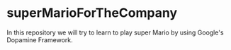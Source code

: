 # superMarioForTheCompany
In this repository we will try to learn to play super Mario by using Google's Dopamine Framework.
